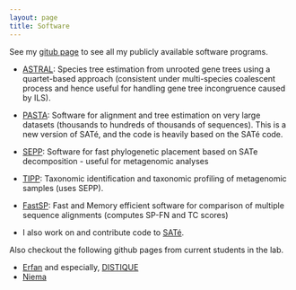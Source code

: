 ```yaml
---
layout: page
title: Software
---
```


See my [gitub page](https://github.com/smirarab) to see all my publicly available software programs. 

* [ASTRAL](https://github.com/smirarab/ASTRAL): Species tree estimation from unrooted gene trees using a quartet-based approach (consistent under multi-species coalescent process and hence useful for handling gene tree incongruence caused by ILS). 

* [PASTA](http://www.cs.utexas.edu/~phylo/software/pasta/): Software for alignment and tree estimation on very large datasets (thousands to hundreds of thousands of sequences). This is a new version of SATé, and the code is heavily based on the SATé code. 

* [SEPP](http://www.cs.utexas.edu/~phylo/software/sepp/submission/): Software for fast phylogenetic placement based on SATe decomposition - useful for metagenomic analyses

* [TIPP](http://www.cs.utexas.edu/~phylo/software/sepp/tipp-submission): Taxonomic identification and taxonomic profiling of metagenomic samples (uses SEPP). 

* [FastSP](http://www.cs.utexas.edu/~smirarab/fastsp): Fast and Memory efficient software for comparison of multiple sequence alignments (computes SP-FN and TC scores) 

* I also work on and contribute code to [SATé](http://phylo.bio.ku.edu/software/sate/sate.html). 

Also checkout the following github pages from current students in the lab.

* [Erfan](https://github.com/esayyari) and especially, [DISTIQUE](https://esayyari.github.io/DISTIQUE.html)
* [Niema](https://github.com/niemasd/)

